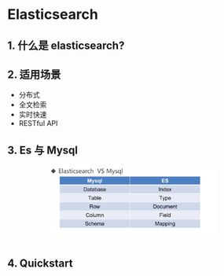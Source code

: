 # Elasticsearch 

## 1. 什么是 elasticsearch?





## 2. 适用场景

- 分布式
- 全文检索
- 实时快速
- RESTful API

## 3. Es 与 Mysql

<div align="center"> <img src="image-20200621082458043.png" width="70%"/> </div><br>

## 4. Quickstart

